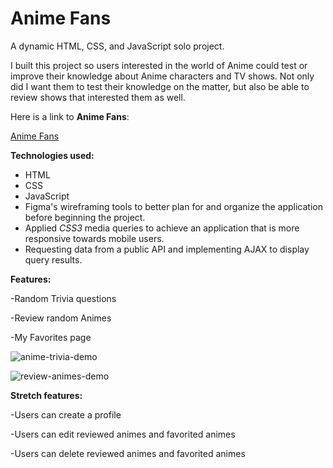 # Anime Fans

A dynamic HTML, CSS, and JavaScript solo project.

I built this project so users interested in the world of Anime could test or improve their knowledge about Anime characters and TV shows. Not only did I want them to test their knowledge on the matter, but also be able to review shows that interested them as well. 

Here is a link to **Anime Fans**:

[Anime Fans](https://youssef-najjarine.github.io/anime-fans/)

**Technologies used:**
- HTML
- CSS
- JavaScript
- Figma's wireframing tools to better plan for and organize the application before beginning the project.
- Applied *CSS3* media queries to achieve an application that is more responsive towards mobile users.
- Requesting data from a public API and implementing AJAX to display query results.

**Features:**

-Random Trivia questions

-Review random Animes

-My Favorites page



![anime-trivia-demo](https://user-images.githubusercontent.com/71291742/145110268-b60c0a8d-8cb5-409f-9b7f-e9fd378bbf58.gif)

![review-animes-demo](https://user-images.githubusercontent.com/71291742/145110286-8dd4c706-1fa1-42a9-855c-1f59b7665dff.gif)

**Stretch features:**

-Users can create a profile

-Users can edit reviewed animes and favorited animes

-Users can delete reviewed animes and favorited animes
